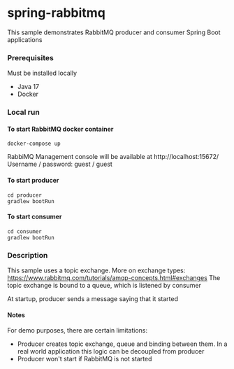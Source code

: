 # spring-rabbitmq

This sample demonstrates RabbitMQ producer and consumer Spring Boot applications

### Prerequisites

Must be installed locally

* Java 17
* Docker

### Local run

#### To start RabbitMQ docker container

`docker-compose up`

RabbiMQ Management console will be available at http://localhost:15672/
Username / password: guest / guest

#### To start producer

```
cd producer
gradlew bootRun
```

#### To start consumer

```
cd consumer
gradlew bootRun
```

### Description

This sample uses a topic exchange. More on exchange types: https://www.rabbitmq.com/tutorials/amqp-concepts.html#exchanges
The topic exchange is bound to a queue, which is listened by consumer

At startup, producer sends a message saying that it started

#### Notes
For demo purposes, there are certain limitations:
* Producer creates topic exchange, queue and binding between them. In a real world application this logic can be decoupled from producer
* Producer won't start if RabbitMQ is not started